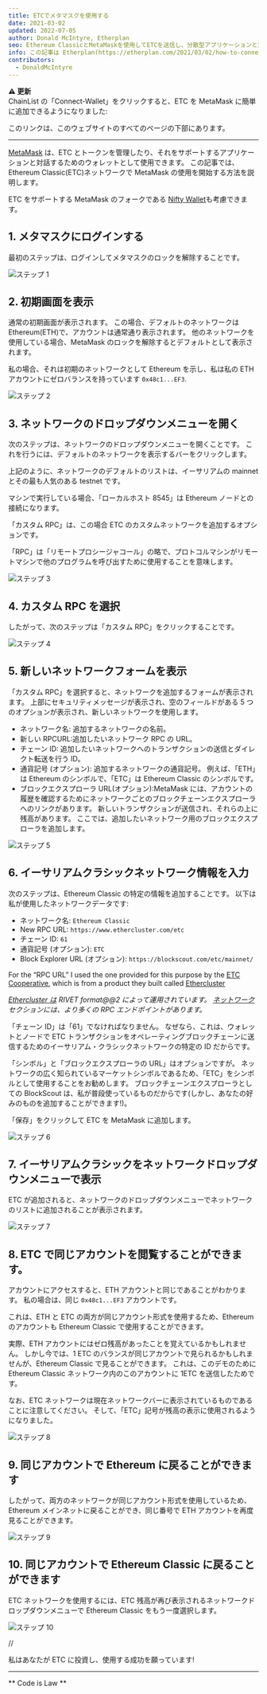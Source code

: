 ```yaml
---
title: ETCでメタマスクを使用する
date: 2021-03-02
updated: 2022-07-05
author: Donald McIntyre, Etherplan
seo: Ethereum ClassicとMetaMaskを使用してETCを送信し、分散型アプリケーションと対話する方法を説明するステップバイステップガイド。
info: この記事は Etherplan(https://etherplan.com/2021/03/02/how-to-connect-metamask-to-ethereum-classic/15512/)によって作成されました。 より多くのEthereum Classicのチュートリアル、理論、および暗号通貨の概念については、 [etherplan.com](https://etherplan.com)をご覧ください。
contributors:
  - DonaldMcIntyre
---
```


**⚠️ 更新**  
ChainList の「Connect-Wallet」をクリックすると、ETC を MetaMask に簡単に追加できるようになりました:

このリンクは、このウェブサイトのすべてのページの下部にあります。

---

[MetaMask](https://metamask.io) は、ETC とトークンを管理したり、それをサポートするアプリケーションと対話するためのウォレットとして使用できます。 この記事では、Ethereum Classic(ETC)ネットワークで MetaMask の使用を開始する方法を説明します。

ETC をサポートする MetaMask のフォークである [Nifty Wallet](https://chrome.google.com/webstore/detail/nifty-wallet/jbdaocneiiinmjbjlgalhcelgbejmnid?ucbcb=1)も考慮できます。

## 1. メタマスクにログインする

最初のステップは、ログインしてメタマスクのロックを解除することです。

![ステップ 1](./01.png)

## 2. 初期画面を表示

通常の初期画面が表示されます。 この場合、デフォルトのネットワークは Ethereum(ETH)で、アカウントは通常通り表示されます。 他のネットワークを使用している場合、MetaMask のロックを解除するとデフォルトとして表示されます。

私の場合、それは初期のネットワークとして Ethereum を示し、私は私の ETH アカウントにゼロバランスを持っています `0x48c1...EF3`.

![ステップ 2](./02.png)

## 3. ネットワークのドロップダウンメニューを開く

次のステップは、ネットワークのドロップダウンメニューを開くことです。 これを行うには、デフォルトのネットワークを表示するバーをクリックします。

上記のように、ネットワークのデフォルトのリストは、イーサリアムの mainnet とその最も人気のある testnet です。

マシンで実行している場合、「ローカルホスト 8545」は Ethereum ノードとの接続になります。

「カスタム RPC」は、この場合 ETC のカスタムネットワークを追加するオプションです。

「RPC」は「リモートプロシージャコール」の略で、プロトコルマシンがリモートマシンで他のプログラムを呼び出すために使用することを意味します。

![ステップ 3](./03.png)

## 4. カスタム RPC を選択

したがって、次のステップは「カスタム RPC」をクリックすることです。

![ステップ 4](./04.png)

## 5. 新しいネットワークフォームを表示

「カスタム RPC」を選択すると、ネットワークを追加するフォームが表示されます。 上部にセキュリティメッセージが表示され、空のフィールドがある 5 つのオプションが表示され、新しいネットワークを使用します。

- ネットワーク名: 追加するネットワークの名前。
- 新しい RPCURL:追加したいネットワーク RPC の URL。
- チェーン ID: 追加したいネットワークへのトランザクションの送信とダイレクト転送を行う ID。
- 通貨記号 (オプション): 追加するネットワークの通貨記号。 例えば、「ETH」は Ethereum のシンボルで、「ETC」は Ethereum Classic のシンボルです。
- ブロックエクスプローラ URL(オプション):MetaMask には、アカウントの履歴を確認するためにネットワークごとのブロックチェーンエクスプローラへのリンクがあります。 新しいトランザクションが送信され、それらの上に残高があります。 ここでは、追加したいネットワーク用のブロックエクスプローラを追加します。

![ステップ 5](./05.png)

## 6. イーサリアムクラシックネットワーク情報を入力

次のステップは、Ethereum Classic の特定の情報を追加することです。 以下は私が使用したネットワークデータです:

- ネットワーク名: `Ethereum Classic`
- New RPC URL: `https://www.ethercluster.com/etc`
- チェーン ID: `61`
- 通貨記号 (オプション): `ETC`
- Block Explorer URL (オプション): `https://blockscout.com/etc/mainnet/`

For the “RPC URL” I used the one provided for this purpose by the [ETC Cooperative](https://etccooperative.org/), which is from a product they built called [Ethercluster](https://ethercluster.com/)

_[Ethercluster は](https://rivet.cloud/) RIVET format@@2 によって運用されています。 [ネットワーク](/network/endpoints) セクションには、より多くの RPC エンドポイントがあります。_

「チェーン ID」は「61」でなければなりません。 なぜなら、これは、ウォレットとノードで ETC トランザクションをオペレーティングブロックチェーンに送信するためのイーサリアム・クラシックネットワークの特定の ID だからです。

「シンボル」と「ブロックエクスプローラの URL」はオプションですが。 ネットワークの広く知られているマーケットシンボルであるため、「ETC」をシンボルとして使用することをお勧めします。 ブロックチェーンエクスプローラとしての BlockScout は、私が普段使っているものだからです(しかし、あなたの好みのものを追加することができます!)。

「保存」をクリックして ETC を MetaMask に追加します。

![ステップ 6](./06.png)

## 7. イーサリアムクラシックをネットワークドロップダウンメニューで表示

ETC が追加されると、ネットワークのドロップダウンメニューでネットワークのリストに追加されることが表示されます。

![ステップ 7](./07.png)

## 8. ETC で同じアカウントを閲覧することができます。

アカウントにアクセスすると、ETH アカウントと同じであることがわかります。 私の場合は、同じ `0x48c1...EF3` アカウントです。

これは、ETH と ETC の両方が同じアカウント形式を使用するため、Ethereum のアカウントも Ethereum Classic で使用することができます。

実際、ETH アカウントにはゼロ残高があったことを覚えているかもしれません。 しかし今では、1 ETC のバランスが同じアカウントで見られるかもしれませんが、Ethereum Classic で見ることができます。 これは、このデモのために Ethereum Classic ネットワーク内のこのアカウントに 1ETC を送信したためです。

なお、ETC ネットワークは現在ネットワークバーに表示されているものであることに注意してください。 そして、「ETC」記号が残高の表示に使用されるようになりました。

![ステップ 8](./08.png)

## 9. 同じアカウントで Ethereum に戻ることができます

したがって、両方のネットワークが同じアカウント形式を使用しているため、Ethereum メインネットに戻ることができ、同じ番号で ETH アカウントを再度見ることができます。

![ステップ 9](./09.png)

## 10. 同じアカウントで Ethereum Classic に戻ることができます

ETC ネットワークを使用するには、ETC 残高が再び表示されるネットワークドロップダウンメニューで Ethereum Classic をもう一度選択します。

![ステップ 10](./10.png)

//

私はあなたが ETC に投資し、使用する成功を願っています!

---

** Code is Law **
